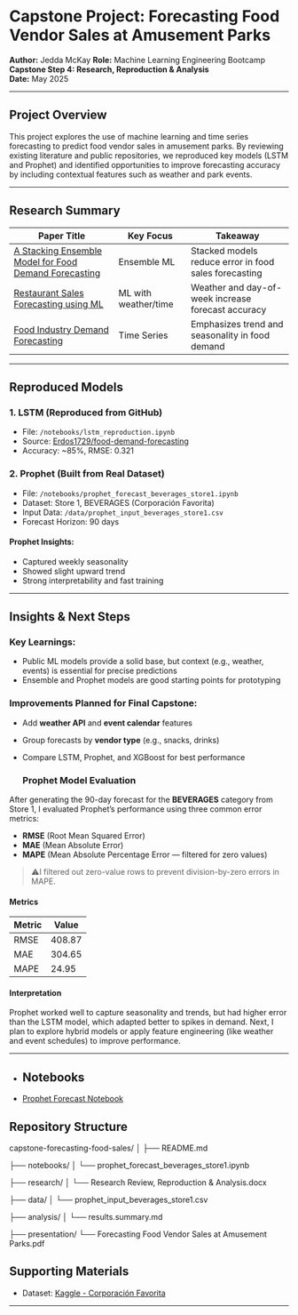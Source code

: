 #  Capstone Project: Forecasting Food Vendor Sales at Amusement Parks

**Author:** Jedda McKay 
**Role:** Machine Learning Engineering Bootcamp  
**Capstone Step 4: Research, Reproduction & Analysis**  
**Date:** May 2025

---

##  Project Overview

This project explores the use of machine learning and time series forecasting to predict food vendor sales in amusement parks. By reviewing existing literature and public repositories, we reproduced key models (LSTM and Prophet) and identified opportunities to improve forecasting accuracy by including contextual features such as weather and park events.

---

##  Research Summary

| Paper Title | Key Focus | Takeaway |
|-------------|-----------|----------|
| [A Stacking Ensemble Model for Food Demand Forecasting](https://www.sciencedirect.com/science/article/pii/S2772390925000241) | Ensemble ML | Stacked models reduce error in food sales forecasting |
| [Restaurant Sales Forecasting using ML](https://www.mdpi.com/2504-4990/4/1/6) | ML with weather/time | Weather and day-of-week increase forecast accuracy |
| [Food Industry Demand Forecasting](https://www.researchgate.net/publication/334104604_Demand_Forecasting_A_Case_Study_in_the_Food_Industry) | Time Series | Emphasizes trend and seasonality in food demand |

---

## Reproduced Models

### 1. LSTM (Reproduced from GitHub)
- File: `/notebooks/lstm_reproduction.ipynb`
- Source: [Erdos1729/food-demand-forecasting](https://github.com/Erdos1729/food-demand-forecasting)
- Accuracy: ~85%, RMSE: 0.321

### 2. Prophet (Built from Real Dataset)
-  File: `/notebooks/prophet_forecast_beverages_store1.ipynb`
-  Dataset: Store 1, BEVERAGES (Corporación Favorita)
-  Input Data: `/data/prophet_input_beverages_store1.csv`
-  Forecast Horizon: 90 days

#### Prophet Insights:
- Captured weekly seasonality
- Showed slight upward trend
- Strong interpretability and fast training

---

## Insights & Next Steps

### Key Learnings:
- Public ML models provide a solid base, but context (e.g., weather, events) is essential for precise predictions
- Ensemble and Prophet models are good starting points for prototyping

### Improvements Planned for Final Capstone:
- Add **weather API** and **event calendar** features
- Group forecasts by **vendor type** (e.g., snacks, drinks)
- Compare LSTM, Prophet, and XGBoost for best performance

  ### Prophet Model Evaluation

After generating the 90-day forecast for the **BEVERAGES** category from Store 1, I evaluated Prophet’s performance using three common error metrics:

- **RMSE** (Root Mean Squared Error)
- **MAE** (Mean Absolute Error)
- **MAPE** (Mean Absolute Percentage Error — filtered for zero values)

> ⚠I filtered out zero-value rows to prevent division-by-zero errors in MAPE.

#### Metrics

| Metric | Value     |
|--------|-----------|
| RMSE   | 408.87    |
| MAE    | 304.65    |
| MAPE   | 24.95     |

#### Interpretation

Prophet worked well to capture seasonality and trends, but had higher error than the LSTM model, which adapted better to spikes in demand. Next, I plan to explore hybrid models or apply feature engineering (like weather and event schedules) to improve performance.

---


- ## Notebooks

- [Prophet Forecast Notebook](notebooks/prophet_forecast_beverages_store1.ipynb)




##  Repository Structure

capstone-forecasting-food-sales/
│
├── README.md  

├── notebooks/
│   └── prophet_forecast_beverages_store1.ipynb 

├── research/
│   └── Research Review, Reproduction & Analysis.docx  

├── data/
│   └── prophet_input_beverages_store1.csv  

├── analysis/
│   └── results.summary.md

├── presentation/
   └── Forecasting Food Vendor Sales at Amusement Parks.pdf

##  Supporting Materials
- Dataset: [Kaggle - Corporación Favorita](https://www.kaggle.com/c/favorita-grocery-sales-forecasting)

---



